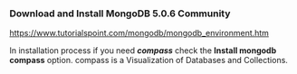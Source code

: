 ### Download and Install MongoDB 5.0.6 Community
https://www.tutorialspoint.com/mongodb/mongodb_environment.htm

In installation process if you need ***compass*** check the **Install mongodb compass** option.
compass is a Visualization of Databases and Collections.